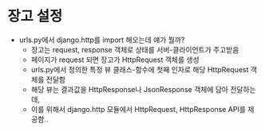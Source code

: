 # 장고 설정

- urls.py에서 django.http를 import 해오는데 얘가 뭘까?
  - 장고는 request, response 객체로 상태를 서버-클라이언트가 주고받음
  - 페이지가 request 되면 장고가 HttpRequest 객체를 생성
  - urls.py에서 정의한 특정 뷰 클래스-함수에 첫째 인자로 해당 HttpRequest 객체를 전달함
  - 해당 뷰는 결과값을 HttpResponse나 JsonResponse 객체에 담아 전달하는데,
  - 이를 위해서 django.http 모듈에서 HttpRequest, HttpResponse API를 제공함..